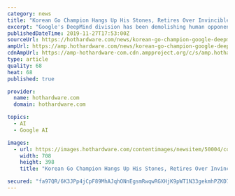```yaml
---
category: news
title: "Korean Go Champion Hangs Up His Stones, Retires Over Invincible Google DeepMind AI"
excerpt: "Google's DeepMind division has been demolishing human opponents left in right in traditional games like Go (also called Baduk), and even more modern fare like Starcraft. However, one human Go player is calling it quits years after he was defeated by ..."
publishedDateTime: 2019-11-27T17:53:00Z
sourceUrl: https://hothardware.com/news/korean-go-champion-google-deepmind-ai-alphago
ampUrl: https://amp.hothardware.com/news/korean-go-champion-google-deepmind-ai-alphago
cdnAmpUrl: https://amp-hothardware-com.cdn.ampproject.org/c/s/amp.hothardware.com/news/korean-go-champion-google-deepmind-ai-alphago
type: article
quality: 68
heat: 68
published: true

provider:
  name: hothardware.com
  domain: hothardware.com

topics:
  - AI
  - Google AI

images:
  - url: https://images.hothardware.com/contentimages/newsitem/50004/content/DeepMind_AlphaGo_1.jpg
    width: 708
    height: 398
    title: "Korean Go Champion Hangs Up His Stones, Retires Over Invincible Google DeepMind AI"

secured: "fa97QR/6K3JPp4jCpF89MhAJqhONnEgsmRwqwRGXHjK9pWT1N33gekmhPZKD7FtyKOHtKvf3lL1OOLwGBg80ns3YKZnjeGmt5C0scJMdaJ416EtbnNGyBuaGa/HeNV1TVSljSC3AzkKmdCdZfiHMDA8H7/0kIvwF2kDJ/Tyq2zXWqbHMEYyoYitnr4w0V33m7aW2ohscUyi1enqxxSRS2lHDZCqXdOk+usBxpgVqtcBYe01I0ZLB2ZXhCqgZDeQvNhs9W9zB5dSRlSpGYTaosw==;NTcC7N/zx8nEUdLzKYRSIQ=="
---
```


